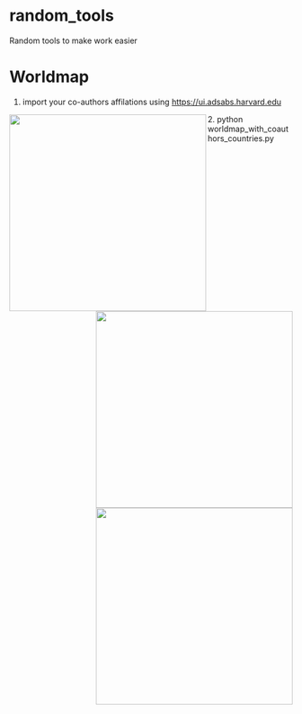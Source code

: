 # random_tools
Random tools to make work easier

# Worldmap
1. import your co-authors affilations using https://ui.adsabs.harvard.edu 
<img align="left" height="350" src="images/adsabs.jpg">
<img align="right" height="350" src="images/adsabs2.jpg">
2. python worldmap_with_coauthors_countries.py
<img align="right" height="350" src="images/worldmap.jpg">